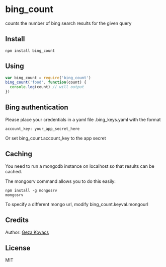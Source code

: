 # bing_count

counts the number of bing search results for the given query

## Install

    npm install bing_count

## Using

```javascript
var bing_count = require('bing_count')
bing_count('food', function(count) {
  console.log(count) // will output
})
```

## Bing authentication

Please place your credentials in a yaml file .bing_keys.yaml with the format

    account_key: your_app_secret_here

Or set bing_count.account_key to the app secret

## Caching

You need to run a mongodb instance on localhost so that results can be cached.

The mongosrv command allows you to do this easily:

    npm install -g mongosrv
    mongosrv

To specify a different mongo url, modify bing_count.keyval.mongourl

## Credits

Author: [Geza Kovacs](http://github.com/gkovacs)

## License

MIT
